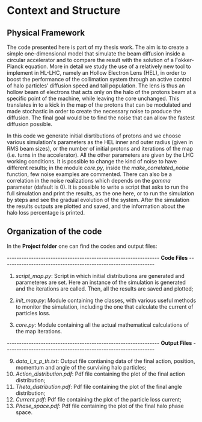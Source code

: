 # Context and Structure

## Physical Framework
The code presented here is part of my thesis work. The aim is to create a simple one-dimensional model that simulate the beam diffusion inside a circular accelerator and to compare the result with the solution of a Fokker-Planck equation. More in detail we study the use of a relatively new tool to implement in HL-LHC, namely an Hollow Electron Lens (HEL), in order to boost the performance of the collimation system through an active control of halo particles’ diffusion speed and tail population.
The lens is thus an hollow beam of electrons that acts only on the halo of the protons beam at a specific point of the machine, while leaving the core unchanged. This translates in to a kick in the map of the protons that can be modulated and made stochastic in order to create the necessary noise to produce the diffusion. The final goal would be to find the noise that can allow the fastest diffusion possible.

In this code we generate initial disrtibutions of protons and we choose various simulation's parameters as the HEL inner and outer radius (given in RMS beam sizes), or the number of initial protons and iterations of the map (i.e. turns in the accelerator). All the other parameters are given by the LHC working conditions. It is possible to change the kind of noise to have different results; in the module *core.py*, inside the *make_correlated_noise* function, few noise examples are commented. There can also be a correlation in the noise realizations which depends on the *gamma* parameter (dafault is 0). 
It is possible to write a script that asks to run the full simulation and print the results, as the one here, or to run the simulation by steps and see the gradual evolution of the system. 
After the simulation the results outputs are plotted and saved, and the information about the halo loss percentage is printed.

## Organization of the code
In the **Project folder** one can find the codes and output files:

 --------------------------------------------------------------- **Code Files** ---------------------------------------------------------------
 
 1. *script_map.py*: Script in which initial distributions are generated and parameteres are set. Here an instance of the simulation is generated and the iterations are called. Then, all the results are saved and plotted;

 2. *init_map.py*: Module containing the classes, with various useful methods to monitor the simulation, including the one that calculate the current of particles loss.

 3. *core.py*: Module containing all the actual mathematical calculations of the map iterations.

 --------------------------------------------------------------- **Output Files** --------------------------------------------------------------
 
 9. *data_I_x_p_th.txt*: Output file contianing data of the final action, position, momentum and angle of the surviving halo particles;
 10. *Action_distribution.pdf*: Pdf file containing the plot of the final action distribution;
 11. *Theta_distribution.pdf*: Pdf file containing the plot of the final angle distribution;
 12. *Current.pdf*: Pdf file containing the plot of the particle loss current;
 13. *Phase_space.pdf*: Pdf file containing the plot of the final halo phase space.
